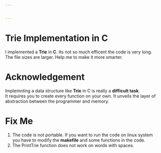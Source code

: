 ```yaml
---


---
```


<h1 id="trie-implementation-in-c">Trie Implementation in C</h1>
<p>I implemented a <strong>Trie</strong> in <strong>C</strong>. Its not so much efficent the code is very long.<br>
The file sizes are larger.  Help me to make it more smarter.</p>
<h1 id="acknowledgement">Acknowledgement</h1>
<p>Implemnting a data structure like <strong>Trie</strong> in C is really a <strong>difficult task</strong>.<br>
It requires you to create every function on your own. It unveils the layer of abstraction between the programmer and memory.</p>
<h1 id="fix-me">Fix Me</h1>
<ol>
<li>The code is not portable. If you want to run the code on linux system you have to modify the <strong>makefile</strong> and some functions in the code.</li>
<li>The PrintTrie function does not work on words with spaces.</li>
</ol>

